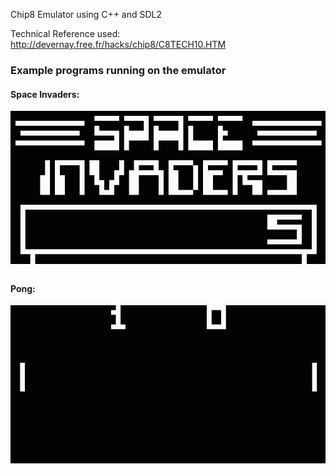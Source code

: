 Chip8 Emulator using C++ and SDL2

Technical Reference used: http://devernay.free.fr/hacks/chip8/C8TECH10.HTM

### Example programs running on the emulator

#### Space Invaders:
![](https://github.com/ActualHomTanks/gifs/blob/main/chip81.gif)

#### Pong:
![](https://github.com/ActualHomTanks/gifs/blob/main/chip82.gif)
